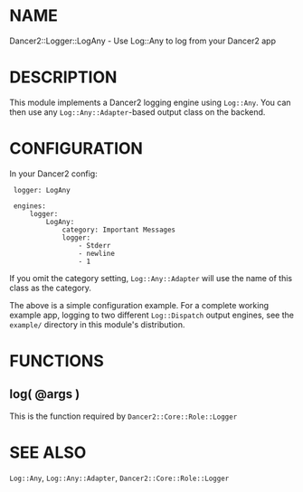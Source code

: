 # NAME

Dancer2::Logger::LogAny - Use Log::Any to log from your Dancer2 app

# DESCRIPTION

This module implements a Dancer2 logging engine using `Log::Any`.
You can then use any `Log::Any::Adapter`-based output class on the backend.

# CONFIGURATION

In your Dancer2 config:

     logger: LogAny
    
     engines:
         logger:
             LogAny:
                 category: Important Messages
                 logger:
                     - Stderr
                     - newline
                     - 1

If you omit the category setting, `Log::Any::Adapter` will use the name of
this class as the category.

The above is a simple configuration example. For a complete working example
app, logging to two different `Log::Dispatch` output engines,  see the
`example/` directory in this module's distribution.

# FUNCTIONS

## log( @args )

This is the function required by `Dancer2::Core::Role::Logger`

# SEE ALSO

`Log::Any`, `Log::Any::Adapter`, `Dancer2::Core::Role::Logger`
